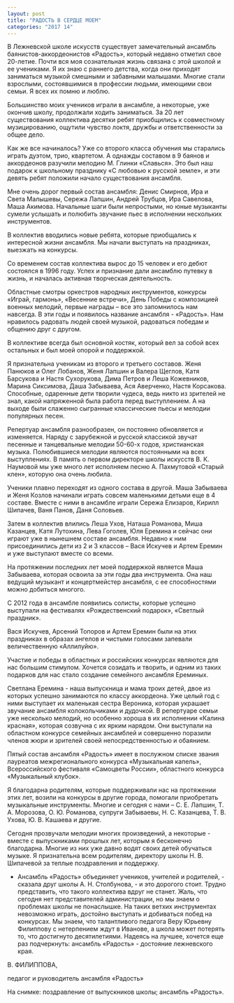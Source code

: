 ```yaml
---
layout: post
title: "РАДОСТЬ В СЕРДЦЕ МОЕМ"
categories: "2017 14"
---
```


В Лежневской школе искусств существует замечательный ансамбль баянистов-аккордеонистов «Радость», который недавно отметил свое 20-летие. Почти вся моя сознательная жизнь связана с этой школой и ее учениками. Я их знаю с раннего детства, когда они приходят заниматься музыкой смешными и забавными малышами. Многие стали взрослыми, состоявшимися в профессии людьми, имеющими свои семьи. Я всех их помню и люблю.

Большинство моих учеников играли в ансамбле, а некоторые, уже окончив школу, продолжали ходить заниматься. За 20 лет существования коллектива десятки ребят приобщились к совместному музицированию, ощутили чувство локтя, дружбы и ответственности за общее дело.

Как же все начиналось? Уже со второго класса обучения мы старались играть дуэтом, трио, квартетом. А однажды составом в 9 баянов и аккордеонов разучили мелодию М. Глинки «Славься». Это был наш подарок к школьному празднику «С любовью к русской земле», и эти девять ребят положили начало существования ансамбля.

Мне очень дорог первый состав ансамбля: Денис Смирнов, Ира и Света Малышевы, Сережа Лапшин, Андрей Трубцов, Ира Савелова, Маша Акимова. Начальные шаги были непростыми, но юные музыканты сумели услышать и полюбить звучание пьес в исполнении нескольких инструментов.

В коллектив вводились новые ребята, которые приобщались к интересной жизни ансамбля. Мы начали выступать на праздниках, выезжать на конкурсы.

Со временем состав коллектива вырос до 15 человек и его дебют состоялся в 1996 году. Успех и признание дали ансамблю путевку в жизнь, и началась активная творческая деятельность.

Областные смотры оркестров народных инструментов, конкурсы «Играй, гармонь», «Весенние встречи», День Победы с композицией военных мелодий, первые награды – все это запомнилось нам навсегда. В эти годы и появилось название ансамбля - «Радость». Нам нравилось радовать людей своей музыкой, радоваться победам и общению друг с другом.

В коллективе всегда был основной костяк, который вел за собой всех остальных и был моей опорой и поддержкой.

Я признательна ученикам из второго и третьего составов. Женя Панюков и Олег Лобанов, Женя Лапшин и Валера Щеглов, Катя Барсукова и Настя Сухорукова, Дима Петров и Леша Кожевников, Марина Сиксимова, Даша Забываева, Ася Аверченко, Настя Корсакова. Способные, одаренные дети творили чудеса, ведь никто из зрителей не знал, какой напряженной была работа перед выступлением. А на выходе были слаженно сыгранные классические пьесы и мелодии популярных песен.

Репертуар ансамбля разнообразен, он постоянно обновляется и изменяется. Наряду с зарубежной и русской классикой звучат песенные и танцевальные мелодии 50-60-х годов, христианская музыка. Полюбившиеся мелодии являются постоянными на всех выступлениях. В память о первом директоре школы искусств В. К. Наумовой мы уже много лет исполняем песню А. Пахмутовой «Старый клен», которую она очень любила.

Ученики плавно переходят из одного состава в другой. Маша Забываева и Женя Козлов начинали играть совсем маленькими детьми еще в 4 составе. Вместе с ними в ансамбле играли Сережа Елизаров, Кирилл Шипачев, Ваня Панов, Даня Соловьев.

Затем в коллектив влились Леша Ухов, Наташа Романова, Миша Казанцев, Катя Лутохина, Лева Гоголев, Юля Еремина и сейчас они играют уже в нынешнем составе ансамбля. Недавно к ним присоединились дети из 2 и 3 классов – Вася Искучев и Артем Еремин и уже выступают вместе со всеми.

На протяжении последних лет моей поддержкой является Маша Забываева, которая освоила за эти годы два инструмента. Она наш ведущий музыкант и концертмейстер ансамбля, с ее способностями можно добиться многого.

С 2012 года в ансамбле появились солисты, которые успешно выступали на фестивалях «Рождественский подарок», «Светлый праздник».

Вася Искучев, Арсений Топоров и Артем Еремин были на этих праздниках в образах ангелов и чистыми голосами запевали величественную «Аллилуйю».

Участие и победы в областных и российских конкурсах являются для нас большим стимулом. Хочется созидать и творить, и одним из таких подарков для нас стало создание семейного ансамбля Ереминых.

Светлана Еремина - наша выпускница и мама троих детей, двое из которых успешно занимаются по классу аккордеона. Уже целый год с ними выступает их маленькая сестра Вероника, которая украшает звучание ансамбля колокольчиками и дудочкой. В репертуаре семьи уже несколько мелодий, но особенно хороша в их исполнении «Калина красная», которая созвучна с их ярким нарядом. Они выступали на областном конкурсе семейных ансамблей и совершенно поразили членов жюри и зрителей своей непосредственностью и обаянием.

Пятый состав ансамбля «Радость» имеет в послужном списке звания лауреатов межрегионального конкурса «Музыкальная капель», Всероссийского фестиваля «Самоцветы России», областного конкурса «Музыкальный клубок».

Я благодарна родителям, которые поддерживали нас на протяжении этих лет, возили на конкурсы в другие города, помогали приобретать музыкальные инструменты. Многие и сегодня с нами – С. Е. Лапшин, Т. А. Морозова, О. Ю. Романова, супруги Забываевы, Н. С. Казанцева, Т. В. Ухова, Ю. В. Кашаева и другие.

Сегодня прозвучали мелодии многих произведений, а некоторые - вместе с выпускниками прошлых лет, которым я бесконечно благодарна. Многие из них уже давно водят своих детей обучаться музыке. Я признательна всем родителям, директору школы Н. В. Шипачевой за теплые поздравления и поддержку.

- Ансамбль «Радость» объединяет учеников, учителей и родителей, - сказала друг школы А. Н. Столбунова, - и это дорогого стоит. Трудно представить, что такого коллектива вдруг не станет. Жаль, что сегодня нет представителей администрации, но мы знаем о проблемах школы не понаслышке. На таких ветхих инструментах невозможно играть, достойно выступать и добиваться побед на конкурсах. Мы знаем, что талантливого педагога Веру Юрьевну Филиппову с нетерпением ждут в Иванове, а школа может потерять то, что достигнуто десятилетиями. Надеясь на лучшее, хочется еще раз подчеркнуть: ансамбль «Радость» - достояние лежневского края.

В. ФИЛИППОВА,

педагог и руководитель ансамбля «Радость»

На снимке: поздравление от выпускников школы; ансамбль «Радость».


